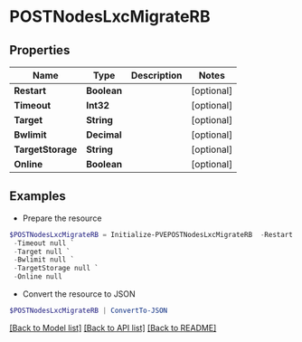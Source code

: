 # POSTNodesLxcMigrateRB
## Properties

Name | Type | Description | Notes
------------ | ------------- | ------------- | -------------
**Restart** | **Boolean** |  | [optional] 
**Timeout** | **Int32** |  | [optional] 
**Target** | **String** |  | [optional] 
**Bwlimit** | **Decimal** |  | [optional] 
**TargetStorage** | **String** |  | [optional] 
**Online** | **Boolean** |  | [optional] 

## Examples

- Prepare the resource
```powershell
$POSTNodesLxcMigrateRB = Initialize-PVEPOSTNodesLxcMigrateRB  -Restart null `
 -Timeout null `
 -Target null `
 -Bwlimit null `
 -TargetStorage null `
 -Online null
```

- Convert the resource to JSON
```powershell
$POSTNodesLxcMigrateRB | ConvertTo-JSON
```

[[Back to Model list]](../README.md#documentation-for-models) [[Back to API list]](../README.md#documentation-for-api-endpoints) [[Back to README]](../README.md)

